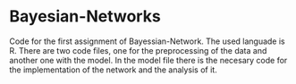# Bayesian-Networks
Code for the first assignment of Bayessian-Network. The used languade is R.
There are two code files, one for the preprocessing of the data and another one with the model.
In the model file there is the necesary code for the implementation of the network and the analysis of it.
